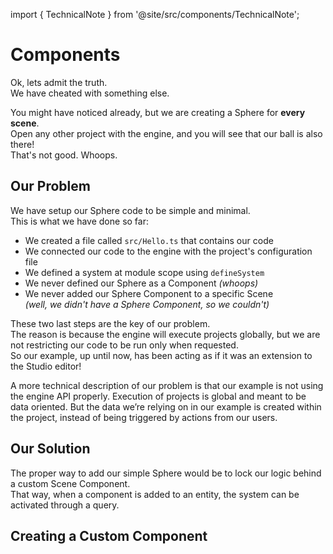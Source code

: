 import { TechnicalNote } from '@site/src/components/TechnicalNote';

# Components
Ok, lets admit the truth.  
We have cheated with something else.  

You might have noticed already, but we are creating a Sphere for **every scene**.  
Open any other project with the engine, and you will see that our ball is also there!  
That's not good. Whoops.  


## Our Problem
We have setup our Sphere code to be simple and minimal.  
This is what we have done so far:  
- We created a file called `src/Hello.ts` that contains our code
- We connected our code to the engine with the project's configuration file
- We defined a system at module scope using `defineSystem`
- We never defined our Sphere as a Component  _(whoops)_
- We never added our Sphere Component to a specific Scene  
  _(well, we didn't have a Sphere Component, so we couldn't)_

These two last steps are the key of our problem.  
The reason is because the engine will execute projects globally, but we are not restricting our code to be run only when requested.  
So our example, up until now, has been acting as if it was an extension to the Studio editor!  

<TechnicalNote>
A more technical description of our problem is that our example is not using the engine API properly.   
Execution of projects is global and meant to be data oriented.  
But the data we’re relying on in our example is created within the project, instead of being triggered by actions from our users.  
</TechnicalNote>

## Our Solution
The proper way to add our simple Sphere would be to lock our logic behind a custom Scene Component.  
That way, when a component is added to an entity, the system can be activated through a query.  


## Creating a Custom Component
